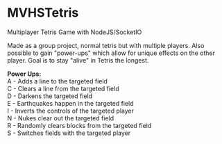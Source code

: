 # MVHSTetris
Multiplayer Tetris Game with NodeJS/SocketIO

Made as a group project, normal tetris but with multiple players. Also possible to gain "power-ups" which allow for unique effects on the other player. Goal is to stay "alive" in Tetris the longest. 

<b>Power Ups: </b><br>
A - Adds a line to the targeted field<br>
C - Clears a line from the targeted field<br>
D - Darkens the targeted field<br>
E - Earthquakes happen in the targeted field<br>
I - Inverts the controls of the targeted player<br>
N - Nukes clear out the targeted field<br>
R - Randomly clears blocks from the targeted field<br>
S - Switches fields with the targeted player<br>
